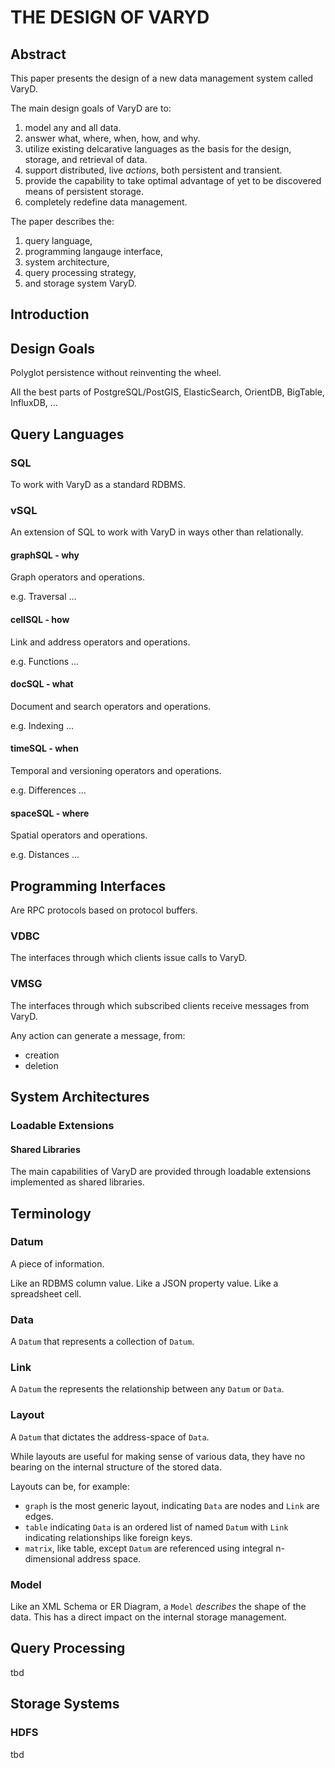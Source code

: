 # THE DESIGN OF VARYD

## Abstract

This paper presents the design of a new data management system called VaryD.

The main design goals of VaryD are to:

1. model any and all data.
1. answer what, where, when, how, and why.
1. utilize existing delcarative languages as the basis for the design, storage, and retrieval of data.
1. support distributed, live _actions_, both persistent and transient.
1. provide the capability to take optimal advantage of yet to be discovered means of persistent storage.
1. completely redefine data management.

The paper describes the:

1. query language,
1. programming langauge interface,
1. system architecture,
1. query processing strategy,
1. and storage system VaryD.

## Introduction


## Design Goals

Polyglot persistence without reinventing the wheel.

All the best parts of PostgreSQL/PostGIS, ElasticSearch, OrientDB, BigTable, InfluxDB, ...

## Query Languages

### SQL

To work with VaryD as a standard RDBMS.

### vSQL

An extension of SQL to work with VaryD in ways other than relationally.

#### graphSQL - why

Graph operators and operations.

e.g. Traversal ...

#### cellSQL - how

Link and address operators and operations.

e.g. Functions ...

#### docSQL - what

Document and search operators and operations.

e.g. Indexing ...

#### timeSQL - when

Temporal and versioning operators and operations.

e.g. Differences ...

#### spaceSQL - where

Spatial operators and operations.

e.g. Distances ...

####

## Programming Interfaces

Are RPC protocols based on protocol buffers.

### VDBC

The interfaces through which clients issue calls to VaryD.

### VMSG

The interfaces through which subscribed clients receive messages from VaryD.

Any action can generate a message, from:

- creation
- deletion

## System Architectures

### Loadable Extensions

#### Shared Libraries

The main capabilities of VaryD are provided through loadable extensions implemented as shared libraries.

## Terminology

### Datum

A piece of information.

Like an RDBMS column value. Like a JSON property value. Like a spreadsheet cell.

### Data

A `Datum` that represents a collection of `Datum`.

### Link

A `Datum` the represents the relationship between any `Datum` or `Data`.

### Layout

A `Datum` that dictates the address-space of `Data`.

While layouts are useful for making sense of various data, they have no bearing on the internal structure of the stored data.

Layouts can be, for example:

- `graph` is the most generic layout, indicating `Data` are nodes and `Link` are edges.
- `table` indicating `Data` is an ordered list of named `Datum` with `Link` indicating relationships like foreign keys.
- `matrix`, like table, except `Datum` are referenced using integral n-dimensional address space.

### Model

Like an XML Schema or ER Diagram, a `Model` _describes_ the shape of the data. This has a direct impact on the internal storage management.

## Query Processing

tbd

## Storage Systems

### HDFS

tbd
